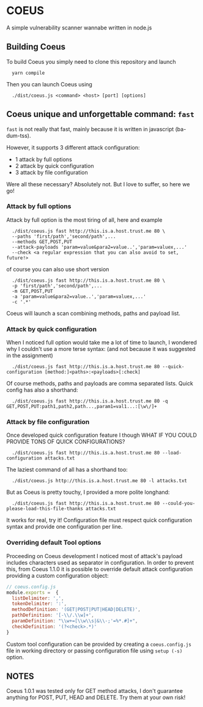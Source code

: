 # COEUS
A simple vulnerability scanner wannabe written in node.js

## Building Coeus
To build Coeus you simply need to clone this repository and launch
```shell
  yarn compile
```
Then you can launch Coeus using
```shell
  ./dist/coeus.js <command> <host> [port] [options]
```

## Coeus unique and unforgettable command: ```fast```
```fast``` is not really that fast, mainly because it is written in javascript (ba-dum-tss).

However, it supports 3 different attack configuration:
  - 1 attack by full options
  - 2 attack by quick configuration
  - 3 attack by file configuration

Were all these necessary? Absolutely not. But I love to suffer, so here we go!

### Attack by full options
Attack by full option is the most tiring of all, here and example
```shell
  ./dist/coeus.js fast http://this.is.a.host.trust.me 80 \
  --paths 'first/path','second/path',...
  --methods GET,POST,PUT
  --attack-payloads 'param=value&para2=value..','param=valuex,...'
  --check <a regular expression that you can also avoid to set, future!>
```
of course you can also use short version
```shell
  ./dist/coeus.js fast http://this.is.a.host.trust.me 80 \
  -p 'first/path','second/path',...
  -m GET,POST,PUT
  -a 'param=value&para2=value..','param=valuex,...'
  -c '.*'
```

Coeus will launch a scan combining methods, paths and payload list.

### Attack by quick configuration
When I noticed full option would take me a lot of time to launch, I wondered why I couldn't use a more terse syntax: (and not because it was suggested in the assignment)
```shell
  ./dist/coeus.js fast http://this.is.a.host.trust.me 80 --quick-configuration [method:]<paths>:<payloads>[:check]
```
Of course methods, paths and payloads are comma separated lists. Quick config has also a shorthand:
```shell
  ./dist/coeus.js fast http://this.is.a.host.trust.me 80 -q GET,POST,PUT:path1,path2,path...,param1=val1...:[\w\/]+
```

### Attack by file configuration
Once developed quick configuration feature I though WHAT IF YOU COULD PROVIDE TONS OF QUICK CONFIGURATIONS?
```shell
  ./dist/coeus.js fast http://this.is.a.host.trust.me 80 --load-configuration attacks.txt
```
The laziest command of all has a shorthand too:
```shell
  ./dist/coeus.js http://this.is.a.host.trust.me 80 -l attacks.txt
```
But as Coeus is pretty touchy, I provided a more polite longhand:
```shell
  ./dist/coeus.js fast http://this.is.a.host.trust.me 80 --could-you-please-load-this-file-thanks attacks.txt
```
It works for real, try it! Configuration file must respect quick configuration syntax and provide one configuration per line.

### Overriding default Tool options
Proceeding on Coeus development I noticed most of attack's payload includes characters used as separator in configuration.
In order to prevent this, from Coeus 1.1.0 it is possible to override default attack configuration providing a custom configuration object:
```js
// coeus.config.js
module.exports =  {
  listDelimiter: ',',
  tokenDelimiter: ':',
  methodDefinition: '(GET|POST|PUT|HEAD|DELETE)',
  pathDefinition: '[-\\/.\\w]+',
  paramDefinition: "\\w+=[\\w\\s|&\\-;'=%*.#]+",
  checkDefinition: '(?<check>.*)'
}

```

Custom tool configuration can be provided by creating a ```coeus.config.js``` file in working directory or passing configuration file using ```setup (-s)``` option.

## NOTES
Coeus 1.0.1 was tested only for GET method attacks, I don't guarantee anything for POST, PUT, HEAD and DELETE. Try them at your own risk!
